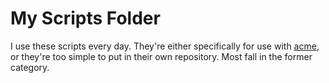 My Scripts Folder
=============

I use these scripts every day.  They're either specifically for use with [acme](https://acme.cat-v.org/),
or they're too simple to put in their own repository.  Most fall in the former category.






